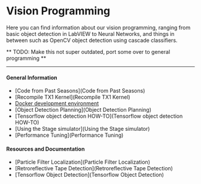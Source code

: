 #  Vision Programming #  

Here you can find information about our vision programming, ranging from basic object detection in LabVIEW to Neural Networks, and things in between such as OpenCV object detection using cascade classifiers.

** TODO: Make this not super outdated, port some over to general programming **

--------------------------------------

####  General Information #### 
  - [Code from Past Seasons](Code from Past Seasons)
  - [Recompile TX1 Kernel](Recompile TX1 Kernel)
  - [Docker development environment](Docker)
  - [Object Detection Planning](Object Detection Planning)
  - [Tensorflow object detection HOW-TO](Tensorflow object detection HOW-TO)
  - [Using the Stage simulator](Using the Stage simulator)
  - [Performance Tuning](Performance Tuning)

####  Resources and Documentation #### 
  - [Particle Filter Localization](Particle Filter Localization)
  - [Retroreflective Tape Detection](Retroreflective Tape Detection)
  - [Tensorflow Object Detection](Tensorflow Object Detection)

